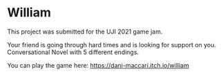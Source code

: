 # William

This project was submitted for the UJI 2021 game jam.

Your friend is going through hard times and is looking for support on you.
Conversational Novel with 5 different endings.

You can play the game here: https://dani-maccari.itch.io/william
